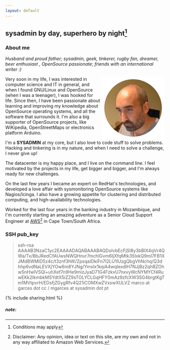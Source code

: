 ```yaml
---
layout: default
---
```

## sysadmin by day, superhero by night[^1]

### About me
_Husband and proud father; sysadmin, geek, tinkerer, rugby fan, dreamer, beer enthusiast , OpenSource passionate; friends with an international writer :)_

<img align="right" src="/images/me.png" alt="Marco Garcês">
Very soon in my life, I was interested in computer science and IT in general, and when I found GNU/Linux and OpenSource (when I was a teenager), I was hooked for life. 
Since then, I have been passionate about learning and improving my knowledge about OpenSource operating systems, and all the software that surrounds it. I'm also a big supporter of OpenSource projects, like WiKipedia, OpenStreetMaps or electronics platform Arduino.

I'm a **SYSADMIN** at my core, but I also love to code stuff to solve problems. Hacking and tinkering is in my nature, and when I need to solve a challenge, I never give up!

The datacenter is my happy place, and I live on the command line. I feel motivated by the projects in my life, get bigger and bigger, and I'm always ready for new challenges.

On the last few years I became an expert on RedHat's technologies, and developed a love affair with sysmonitoring OpenSource systems like Nagios/Icinga. I also have a growing appetite for clustering and distributed computing, and high-availability technologies.

Worked for the last four years in the banking industry in Mozambique, and I'm currently starting an amazing adventure as a Senior Cloud Support Engineer at [AWS](https://aws.amazon.com/)[^2] in Cape Town/South Africa.

### SSH pub_key
<blockquote><dont-break-out>
ssh-rsa AAAAB3NzaC1yc2EAAAADAQABAAABAQDolvbEcFjSl8y3bBIX4qVr4QWa/Tx/BbJRedCfAUwsNWQHnvr7mchlGvm6IjXfqMtk35IxkQ9mI7FB1XJMdBWMlD5z4c/t3znf3hW/ZpsqaIDkiFn7I2LU1lUzgQbgVhNchq/Q3dhhp6vdNaLEVXjYOw6m8YJNg/Ymxlx1kqiA4wqIexdlH7NJjBz2qhBZOhwSnHwlVSQl+uhXef7n9He9mizJyaD71G4FzkvU7nxvyWcNYMYCf4RuwEKk2IkmbkMSYdtX5iZZ9sTOLYCLGqHFY0mAz9zfcXW3SG4brgtKgTm1MVtpvrH/EDsfjZGygRfv4Q21iCOMXwZVxswXULVZ marco at garces dot cc / mgarces at sysadmin dot pt
</dont-break-out></blockquote>

{% include sharing.html %}

##### note:

[^1]:Conditions may apply

[^2]:Disclaimer: Any opinion, idea or text on this site, are my own and not in any way affiliated to Amazon Web Services.
